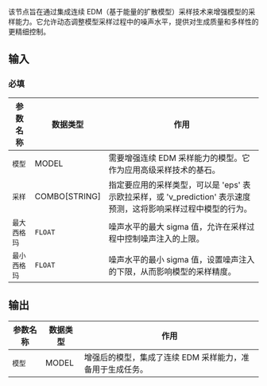 
该节点旨在通过集成连续 EDM（基于能量的扩散模型）采样技术来增强模型的采样能力。它允许动态调整模型采样过程中的噪声水平，提供对生成质量和多样性的更精细控制。

## 输入

### 必填

| 参数名称 | 数据类型 | 作用                                                         |
| -------- | -------- | ------------------------------------------------------------ |
| `模型`  | MODEL    | 需要增强连续 EDM 采样能力的模型。它作为应用高级采样技术的基石。 |
| `采样` | COMBO[STRING] | 指定要应用的采样类型，可以是 'eps' 表示欧拉采样，或 'v_prediction' 表示速度预测，这将影响采样过程中模型的行为。 |
| `最大西格玛` | `FLOAT` | 噪声水平的最大 sigma 值，允许在采样过程中控制噪声注入的上限。 |
| `最小西格玛` | `FLOAT` | 噪声水平的最小 sigma 值，设置噪声注入的下限，从而影响模型的采样精度。 |

## 输出

| 参数名称 | 数据类型 | 作用                                       |
| -------- | -------- | ------------------------------------------ |
| `模型`  | MODEL    | 增强后的模型，集成了连续 EDM 采样能力，准备用于生成任务。 |
